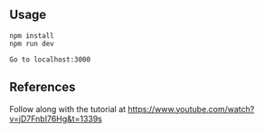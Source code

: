 ## Usage
```
npm install
npm run dev

Go to localhost:3000
```

## References
Follow along with the tutorial at https://www.youtube.com/watch?v=jD7FnbI76Hg&t=1339s
